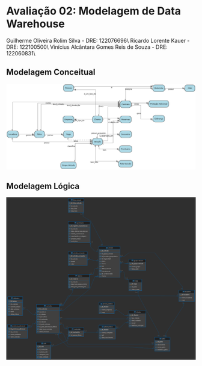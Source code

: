 # Avaliação 02: Modelagem de Data Warehouse
Guilherme Oliveira Rolim Silva - DRE: 122076696\\
Ricardo Lorente Kauer - DRE: 122100500\\
Vinícius Alcântara Gomes Reis de Souza - DRE: 122060831\\

## Modelagem Conceitual

![Modelo Conceitual](conceitual.jpg)

## Modelagem Lógica

![Modelo Lógico](logico.png)
